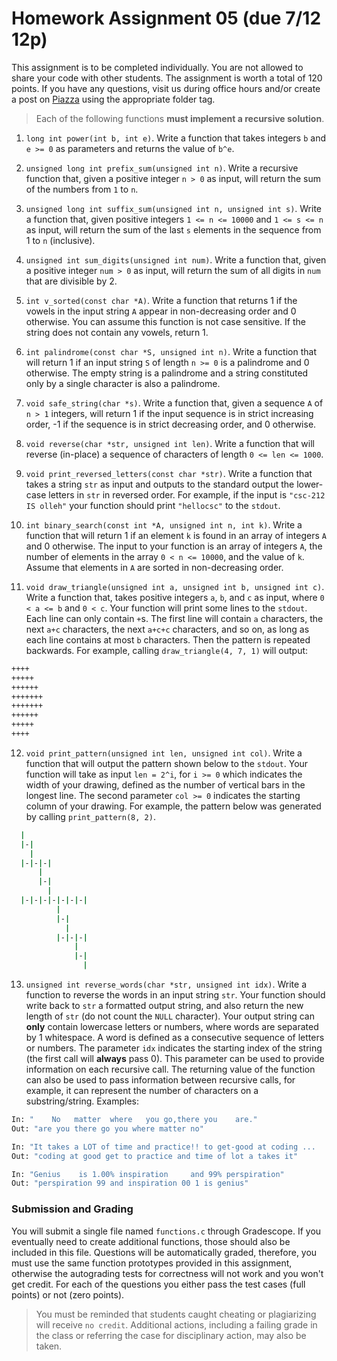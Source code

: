 # Homework Assignment 05 (due 7/12 12p)

This assignment is to be completed individually.  You are not allowed to share your code with other students.  The assignment is worth a total of 120 points.  If you have any questions, visit us during office hours and/or create a post on [Piazza](https://piazza.com) using the appropriate folder tag.

> Each of the following functions **must implement a recursive solution**.

1. `long int power(int b, int e)`.  Write a function that takes integers `b` and `e >= 0` as parameters and returns the value of `b^e`.

1. `unsigned long int prefix_sum(unsigned int n)`.  Write a recursive function that, given a positive integer `n > 0` as input, will return the sum of the numbers from `1` to `n`.

1. `unsigned long int suffix_sum(unsigned int n, unsigned int s)`.  Write a function that, given positive integers `1 <= n <= 10000` and `1 <= s <= n` as input, will return the sum of the last `s` elements in the sequence from 1 to `n` (inclusive).

1. `unsigned int sum_digits(unsigned int num)`.  Write a function that, given a positive integer `num > 0` as input, will return the sum of all digits in `num` that are divisible by 2.

1. `int v_sorted(const char *A)`.  Write a function that returns 1 if the vowels in the input string `A` appear in non-decreasing order and 0 otherwise.  You can assume this function is not case sensitive.  If the string does not contain any vowels, return 1.

1. `int palindrome(const char *S, unsigned int n)`.  Write a function that will return 1 if an input string `S` of length `n >= 0` is a palindrome and 0 otherwise.  The empty string is a palindrome and a string constituted only by a single character is also a palindrome.

1. `void safe_string(char *s)`.  Write a function that, given a sequence `A` of `n > 1` integers, will return 1 if the input sequence is in strict increasing order, -1 if the sequence is in strict decreasing order, and 0 otherwise.

1. `void reverse(char *str, unsigned int len)`.  Write a function that will reverse (in-place) a sequence of characters of length `0 <= len <= 1000`.

1. `void print_reversed_letters(const char *str)`.  Write a function that takes a string `str` as input and outputs to the standard output the lower-case letters in `str` in reversed order.  For example, if the input is `"csc-212 IS olleh"` your function should print `"hellocsc"` to the `stdout`.

1. `int binary_search(const int *A, unsigned int n, int k)`.  Write a function that will return 1 if an element `k` is found in an array of integers `A` and 0 otherwise.  The input to your function is an array of integers `A`, the number of elements in the array `0 < n <= 10000`, and the value of `k`.  Assume that elements in `A` are sorted in non-decreasing order.

1. `void draw_triangle(unsigned int a, unsigned int b, unsigned int c)`.  Write a function that, takes positive integers `a`, `b`, and `c` as input, where `0 < a <= b` and `0 < c`.  Your function will print some lines to the `stdout`.  Each line can only contain `+`s.  The first line will contain `a` characters, the next `a+c` characters, the next `a+c+c` characters, and so on, as long as each line contains at most `b` characters. Then the pattern is repeated backwards.  For example, calling `draw_triangle(4, 7, 1)` will output:
```bash
++++
+++++
++++++
+++++++
+++++++
++++++
+++++
++++
```

12. `void print_pattern(unsigned int len, unsigned int col)`.  Write a function that will output the pattern shown below to the `stdout`.  Your function will take as input `len = 2^i`, for `i >= 0` which indicates the width of your drawing, defined as the number of vertical bars in the longest line.  The second parameter `col >= 0` indicates the starting column of your drawing.  For example, the pattern below was generated by calling `print_pattern(8, 2)`.
```bash
  |
  |-|
    |
  |-|-|-|
      |
      |-|
        |
  |-|-|-|-|-|-|-|
          |
          |-|
            |
          |-|-|-|
              |
              |-|
                |
```

13. `unsigned int reverse_words(char *str, unsigned int idx)`.  Write a function to reverse the words in an input string `str`.  Your function should write back to `str` a formatted output string, and also return the new length of `str` (do not count the `NULL` character).  Your output string can **only** contain lowercase letters or numbers, where words are separated by 1 whitespace.  A word is defined as a consecutive sequence of letters or numbers.  The parameter `idx` indicates the starting index of the string (the first call will **always** pass 0).  This parameter can be used to provide information on each recursive call.  The returning value of the function can also be used to pass information between recursive calls, for example, it can represent the number of characters on a substring/string.  Examples:
```bash
In: "    No   matter  where   you go,there you    are."
Out: "are you there go you where matter no"

In: "It takes a LOT of time and practice!! to get-good at coding ...   "
Out: "coding at good get to practice and time of lot a takes it"

In: "Genius    is 1.00% inspiration     and 99% perspiration"
Out: "perspiration 99 and inspiration 00 1 is genius"
```

### Submission and Grading
You will submit a single file named `functions.c` through Gradescope.  If you eventually need to create additional functions, those should also be included in this file.  Questions will be automatically graded, therefore, you must use the same function prototypes provided in this assignment, otherwise the autograding tests for correctness will not work and you won't get credit.  For each of the questions you either pass the test cases (full points) or not (zero points).

> You must be reminded that students caught cheating or plagiarizing will receive `no credit`.  Additional actions, including a failing grade in the class or referring the case for disciplinary action, may also be taken.
